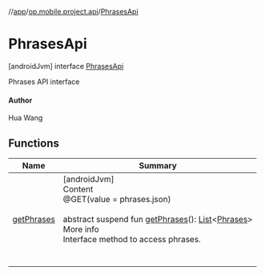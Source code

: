 //[app](../../../index.md)/[op.mobile.project.api](../index.md)/[PhrasesApi](index.md)



# PhrasesApi  
 [androidJvm] interface [PhrasesApi](index.md)

Phrases API interface



#### Author  


Hua Wang

   


## Functions  
  
|  Name |  Summary | 
|---|---|
| <a name="op.mobile.project.api/PhrasesApi/getPhrases/#/PointingToDeclaration/"></a>[getPhrases](get-phrases.md)| <a name="op.mobile.project.api/PhrasesApi/getPhrases/#/PointingToDeclaration/"></a>[androidJvm]  <br>Content  <br>@GET(value = phrases.json)  <br>  <br>abstract suspend fun [getPhrases](get-phrases.md)(): [List](https://kotlinlang.org/api/latest/jvm/stdlib/kotlin.collections/-list/index.html)<[Phrases](../../op.mobile.project.model/-phrases/index.md)>  <br>More info  <br>Interface method to access phrases.  <br><br><br>|

